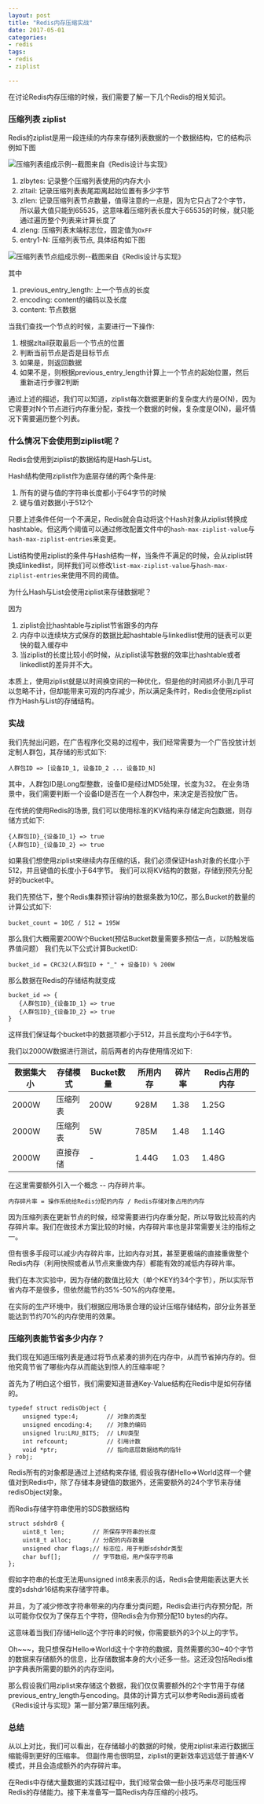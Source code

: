 ```yaml
---
layout: post
title: "Redis内存压缩实战"
date: 2017-05-01
categories:
- redis
tags:
- redis
- ziplist

---
```


在讨论Redis内存压缩的时候，我们需要了解一下几个Redis的相关知识。

<!-- more -->

### 压缩列表 ziplist

Redis的ziplist是用一段连续的内存来存储列表数据的一个数据结构，它的结构示例如下图

![压缩列表组成示例--截图来自《Redis设计与实现》](http://xiezefan.qiniudn.com/14934574638948.jpg)

1. zlbytes: 记录整个压缩列表使用的内存大小
2. zltail: 记录压缩列表表尾距离起始位置有多少字节
3. zllen: 记录压缩列表节点数量，值得注意的一点是，因为它只占了2个字节，所以最大值只能到65535，这意味着压缩列表长度大于65535的时候，就只能通过遍历整个列表来计算长度了
4. zleng: 压缩列表末端标志位，固定值为`OxFF`
5. entry1-N: 压缩列表节点, 具体结构如下图

![压缩列表节点组成示例--截图来自《Redis设计与实现》](http://xiezefan.qiniudn.com/14934575513141.jpg)

其中

1. previous_entry_length: 上一个节点的长度
2. encoding: content的编码以及长度
3. content: 节点数据

当我们查找一个节点的时候，主要进行一下操作:

1. 根据zltail获取最后一个节点的位置
2. 判断当前节点是否是目标节点
3. 如果是，则返回数据
4. 如果不是，则根据previous_entry_length计算上一个节点的起始位置，然后重新进行步骤2判断

通过上述的描述，我们可以知道，ziplist每次数据更新的复杂度大约是O(N)，因为它需要对N个节点进行内存重分配，查找一个数据的时候，复杂度是O(N)，最坏情况下需要遍历整个列表。

### 什么情况下会使用到ziplist呢？

Redis会使用到ziplist的数据结构是Hash与List。

Hash结构使用ziplist作为底层存储的两个条件是:

1. 所有的键与值的字符串长度都小于64字节的时候
2. 键与值对数据小于512个

只要上述条件任何一个不满足，Redis就会自动将这个Hash对象从ziplist转换成hashtable。但这两个阈值可以通过修改配置文件中的`hash-max-ziplist-value`与`hash-max-ziplist-entries`来变更。

List结构使用ziplist的条件与Hash结构一样，当条件不满足的时候，会从ziplist转换成linkedlist，同样我们可以修改`list-max-ziplist-value`与`hash-max-ziplist-entries`来使用不同的阈值。

为什么Hash与List会使用ziplist来存储数据呢？

因为

1. ziplist会比hashtable与ziplist节省跟多的内存
2. 内存中以连续块方式保存的数据比起hashtable与linkedlist使用的链表可以更快的载入缓存中
3. 当ziplist的长度比较小的时候，从ziplist读写数据的效率比hashtable或者linkedlist的差异并不大。

本质上，使用ziplist就是以时间换空间的一种优化，但是他的时间损坏小到几乎可以忽略不计，但却能带来可观的内存减少，所以满足条件时，Redis会使用ziplist作为Hash与List的存储结构。

 


### 实战

我们先抛出问题，在广告程序化交易的过程中，我们经常需要为一个广告投放计划定制人群包，其存储的形式如下:

```
人群包ID => [设备ID_1, 设备ID_2 ... 设备ID_N]
```

其中，人群包ID是Long型整数，设备ID是经过MD5处理，长度为32。
在业务场景中，我们需要判断一个设备ID是否在一个人群包中，来决定是否投放广告。

在传统的使用Redis的场景, 我们可以使用标准的KV结构来存储定向包数据，则存储方式如下:

```
{人群包ID}_{设备ID_1} => true
{人群包ID}_{设备ID_2} => true
```


如果我们想使用ziplist来继续内存压缩的话，我们必须保证Hash对象的长度小于512，并且键值的长度小于64字节。 我们可以将KV结构的数据，存储到预先分配好的bucket中。

我们先预估下，整个Redis集群预计容纳的数据条数为10亿，那么Bucket的数量的计算公式如下:

```
bucket_count = 10亿 / 512 = 195W 
```

那么我们大概需要200W个Bucket(预估Bucket数量需要多预估一点，以防触发临界值问题）
我们先以下公式计算BucketID:

```
bucket_id = CRC32(人群包ID + "_" + 设备ID) % 200W
```

那么数据在Redis的存储结构就变成

```
bucket_id => {
   {人群包ID}_{设备ID_1} => true
   {人群包ID}_{设备ID_2} => true
}
```

这样我们保证每个bucket中的数据项都小于512，并且长度均小于64字节。

我们以2000W数据进行测试，前后两者的内存使用情况如下:

|数据集大小|存储模式|Bucket数量|所用内存|碎片率|Redis占用的内存|
|----|----|----|----|----|----|
|2000W|压缩列表|200W|928M|1.38|1.25G|
|2000W|压缩列表|5W|785M|1.48|1.14G|
|2000W|直接存储|-|1.44G|1.03|1.48G|

在这里需要额外引入一个概念 -- 内存碎片率。

```
内存碎片率 = 操作系统给Redis分配的内存 / Redis存储对象占用的内存
```
 
因为压缩列表在更新节点的时候，经常需要进行内存重分配，所以导致比较高的内存碎片率。我们在做技术方案比较的时候，内存碎片率也是非常需要关注的指标之一。 

但有很多手段可以减少内存碎片率，比如内存对其，甚至更极端的直接重做整个Redis内存（利用快照或者从节点来重做内存）都能有效的减低内存碎片率。

我们在本次实验中，因为存储的数值比较大（单个KEY约34个字节），所以实际节省内存不是很多，但依然能节约35%-50%的内存使用。

在实际的生产环境中，我们根据应用场景合理的设计压缩存储结构，部分业务甚至能达到节约70%的内存使用的效果。


### 压缩列表能节省多少内存？

我们现在知道压缩列表是通过将节点紧凑的排列在内存中，从而节省掉内存的。但他究竟节省了哪些内存从而能达到惊人的压缩率呢？

首先为了明白这个细节，我们需要知道普通Key-Value结构在Redis中是如何存储的。

```
typedef struct redisObject {
    unsigned type:4;        // 对象的类型
    unsigned encoding:4;    // 对象的编码
    unsigned lru:LRU_BITS;  // LRU类型
    int refcount;           // 引用计数
    void *ptr;              // 指向底层数据结构的指针
} robj;
```
Redis所有的对象都是通过上述结构来存储, 假设我存储Hello=>World这样一个健值对到Redis中，除了存储本身键值的数据外，还需要额外的24个字节来存储redisObject对象。

而Redis存储字符串使用的SDS数据结构

```
struct sdshdr8 {
    uint8_t len;        // 所保存字符串的长度
    uint8_t alloc;      // 分配的内存数量
    unsigned char flags;// 标志位，用于判断sdshdr类型    
    char buf[];         // 字节数组，用户保存字符串
};
```

假如字符串的长度无法用unsigned int8来表示的话，Redis会使用能表达更大长度的sdshdr16结构来存储字符串。

并且，为了减少修改字符串带来的内存重分类问题，Redis会进行内存预分配，所以可能你仅仅为了保存五个字符，但Redis会为你预分配10 bytes的内存。

这意味着当我们存储Hello这个字符串的时候，你需要额外的3个以上的字节。

Oh~~~，我只想保存Hello=>World这十个字符的数据，竟然需要的30~40个字节的数据来存储额外的信息，比存储数据本身的大小还多一些。这还没包括Redis维护字典表所需要的额外的内存空间。

那么假设我们用ziplist来存储这个数据，我们仅仅需要额外的2个字节用于存储previous_entry_length与encoding。具体的计算方式可以参考Redis源码或者《Redis设计与实现》第一部分第7章压缩列表。

### 总结

从以上对比，我们可以看出，在存储越小的数据的时候，使用ziplist来进行数据压缩能得到更好的压缩率。
但副作用也很明显，ziplist的更新效率远远低于普通K-V模式，并且会造成额外的内存碎片率。

在Redis中存储大量数据的实践过程中，我们经常会做一些小技巧来尽可能压榨Redis的存储能力。接下来准备写一篇Redis内存压缩的小技巧。








